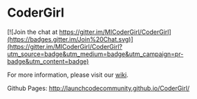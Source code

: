 # CoderGirl

[![Join the chat at https://gitter.im/MICoderGirl/CoderGirl](https://badges.gitter.im/Join%20Chat.svg)](https://gitter.im/MICoderGirl/CoderGirl?utm_source=badge&utm_medium=badge&utm_campaign=pr-badge&utm_content=badge)

For more information, please visit our [wiki](https://github.com/LaunchCodeCommunity/CoderGirl/wiki).

Github Pages: http://launchcodecommunity.github.io/CoderGirl/
